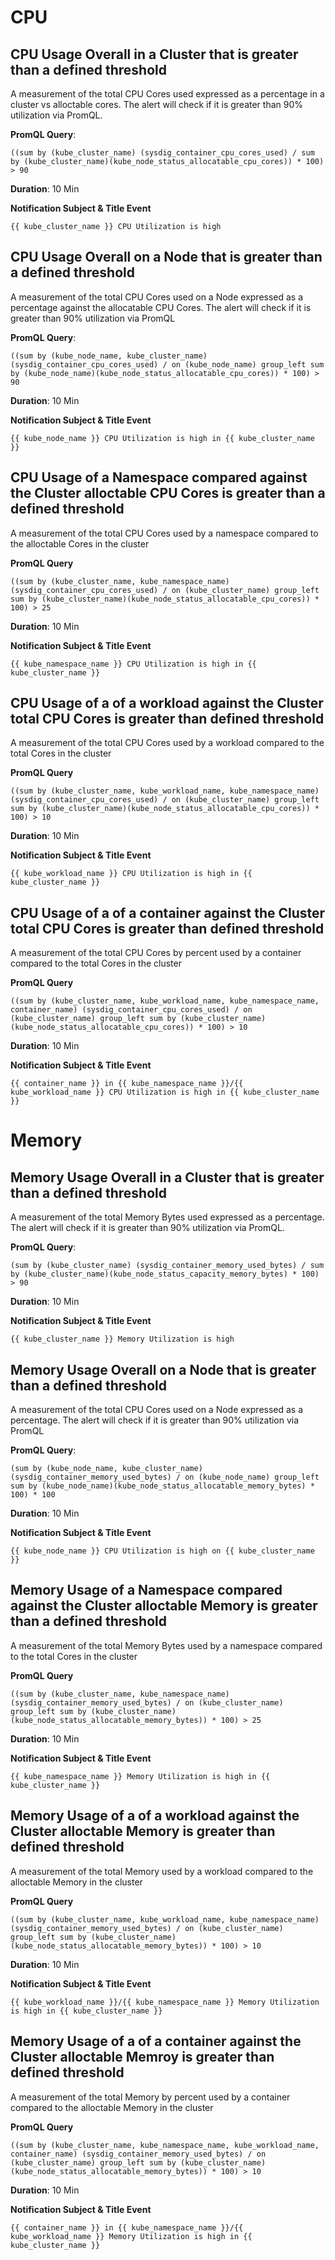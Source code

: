 # CPU #
## CPU Usage Overall in a Cluster that is greater than a defined threshold ##

A measurement of the total CPU Cores used expressed as a percentage in a cluster vs alloctable cores. The alert will check if it is greater than 90% utilization via PromQL.

**PromQL Query**:

```
((sum by (kube_cluster_name) (sysdig_container_cpu_cores_used) / sum by (kube_cluster_name)(kube_node_status_allocatable_cpu_cores)) * 100) > 90
```

**Duration**: 10 Min

**Notification Subject & Title Event**

`{{ kube_cluster_name }} CPU Utilization is high`

## CPU Usage Overall on a Node that is greater than a defined threshold

A measurement of the total CPU Cores used on a Node expressed as a percentage against the allocatable CPU Cores. The alert will check if it is greater than 90% utilization via PromQL

**PromQL Query**:

```
((sum by (kube_node_name, kube_cluster_name) (sysdig_container_cpu_cores_used) / on (kube_node_name) group_left sum by (kube_node_name)(kube_node_status_allocatable_cpu_cores)) * 100) > 90
```

**Duration**: 10 Min

**Notification Subject & Title Event**

`{{ kube_node_name }} CPU Utilization is high in {{ kube_cluster_name }}`

## CPU Usage of a Namespace compared against the Cluster alloctable CPU Cores is greater than a defined threshold

A measurement of the total CPU Cores used by a namespace compared to the alloctable Cores in the cluster

**PromQL Query**
```
((sum by (kube_cluster_name, kube_namespace_name) (sysdig_container_cpu_cores_used) / on (kube_cluster_name) group_left sum by (kube_cluster_name)(kube_node_status_allocatable_cpu_cores)) * 100) > 25
```

**Duration**: 10 Min

**Notification Subject & Title Event**

`{{ kube_namespace_name }} CPU Utilization is high in {{ kube_cluster_name }}`


## CPU Usage of a of a workload against the Cluster total CPU Cores is greater than defined threshold ##

A measurement of the total CPU Cores used by a workload compared to the total Cores in the cluster

**PromQL Query**
```
((sum by (kube_cluster_name, kube_workload_name, kube_namespace_name) (sysdig_container_cpu_cores_used) / on (kube_cluster_name) group_left sum by (kube_cluster_name)(kube_node_status_allocatable_cpu_cores)) * 100) > 10
```

**Duration**: 10 Min

**Notification Subject & Title Event**

`{{ kube_workload_name }} CPU Utilization is high in {{ kube_cluster_name }}`

## CPU Usage of a of a container against the Cluster total CPU Cores is greater than defined threshold ##

A measurement of the total CPU Cores by percent used by a container compared to the total Cores in the cluster

**PromQL Query**
```
((sum by (kube_cluster_name, kube_workload_name, kube_namespace_name, container_name) (sysdig_container_cpu_cores_used) / on (kube_cluster_name) group_left sum by (kube_cluster_name)(kube_node_status_allocatable_cpu_cores)) * 100) > 10
```

**Duration**: 10 Min

**Notification Subject & Title Event**

`{{ container_name }} in {{ kube_namespace_name }}/{{ kube_workload_name }} CPU Utilization is high in {{ kube_cluster_name }}`


# Memory #
## Memory Usage Overall in a Cluster that is greater than a defined threshold ##

A measurement of the total Memory Bytes used expressed as a percentage. The alert will check if it is greater than 90% utilization via PromQL.

**PromQL Query**:

```
(sum by (kube_cluster_name) (sysdig_container_memory_used_bytes) / sum by (kube_cluster_name)(kube_node_status_capacity_memory_bytes) * 100) > 90
```

**Duration**: 10 Min

**Notification Subject & Title Event**

`{{ kube_cluster_name }} Memory Utilization is high`

## Memory Usage Overall on a Node that is greater than a defined threshold

A measurement of the total CPU Cores used on a Node expressed as a percentage. The alert will check if it is greater than 90% utilization via PromQL

**PromQL Query**:

```
(sum by (kube_node_name, kube_cluster_name) (sysdig_container_memory_used_bytes) / on (kube_node_name) group_left sum by (kube_node_name)(kube_node_status_allocatable_memory_bytes) * 100) * 100
```

**Duration**: 10 Min

**Notification Subject & Title Event**

`{{ kube_node_name }} CPU Utilization is high on {{ kube_cluster_name }}`

## Memory Usage of a Namespace compared against the Cluster alloctable Memory is greater than a defined threshold

A measurement of the total Memory Bytes used by a namespace compared to the total Cores in the cluster

**PromQL Query**
```
((sum by (kube_cluster_name, kube_namespace_name) (sysdig_container_memory_used_bytes) / on (kube_cluster_name) group_left sum by (kube_cluster_name)(kube_node_status_allocatable_memory_bytes)) * 100) > 25
```

**Duration**: 10 Min

**Notification Subject & Title Event**

`{{ kube_namespace_name }} Memory Utilization is high in {{ kube_cluster_name }}`


## Memory Usage of a of a workload against the Cluster alloctable Memory is greater than defined threshold ##

A measurement of the total Memory used by a workload compared to the alloctable Memory in the cluster

**PromQL Query**
```
((sum by (kube_cluster_name, kube_workload_name, kube_namespace_name) (sysdig_container_memory_used_bytes) / on (kube_cluster_name) group_left sum by (kube_cluster_name)(kube_node_status_allocatable_memory_bytes)) * 100) > 10
```

**Duration**: 10 Min

**Notification Subject & Title Event**

`{{ kube_workload_name }}/{{ kube_namespace_name }} Memory Utilization is high in {{ kube_cluster_name }}`

## Memory Usage of a of a container against the Cluster alloctable Memroy is greater than defined threshold ##

A measurement of the total Memory by percent used by a container compared to the alloctable Memory in the cluster

**PromQL Query**
```
((sum by (kube_cluster_name, kube_namespace_name, kube_workload_name, container_name) (sysdig_container_memory_used_bytes) / on (kube_cluster_name) group_left sum by (kube_cluster_name)(kube_node_status_allocatable_memory_bytes)) * 100) > 10
```

**Duration**: 10 Min

**Notification Subject & Title Event**

`{{ container_name }} in {{ kube_namespace_name }}/{{ kube_workload_name }} Memory Utilization is high in {{ kube_cluster_name }}`
